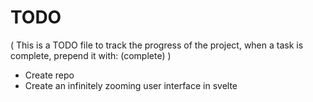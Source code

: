 # TODO
( This is a TODO file to track the progress of the project, when a task is complete, prepend it with: (complete) )

- Create repo
- Create an infinitely zooming user interface in svelte
